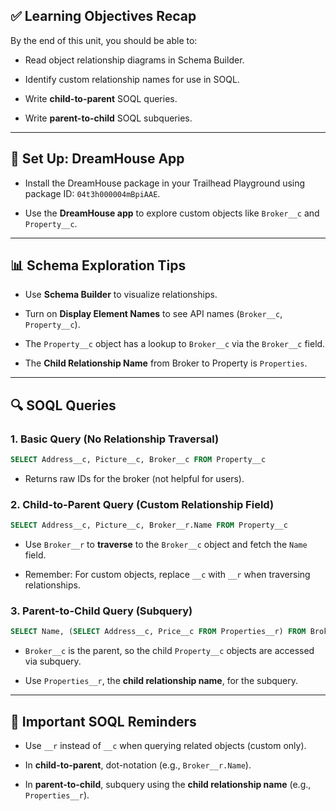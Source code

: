 ## ✅ **Learning Objectives Recap**

By the end of this unit, you should be able to:

- Read object relationship diagrams in Schema Builder.
    
- Identify custom relationship names for use in SOQL.
    
- Write **child-to-parent** SOQL queries.
    
- Write **parent-to-child** SOQL subqueries.
    

---

## 🔧 **Set Up: DreamHouse App**

- Install the DreamHouse package in your Trailhead Playground using package ID: `04t3h000004mBpiAAE`.
    
- Use the **DreamHouse app** to explore custom objects like `Broker__c` and `Property__c`.
    

---

## 📊 **Schema Exploration Tips**

- Use **Schema Builder** to visualize relationships.
    
- Turn on **Display Element Names** to see API names (`Broker__c`, `Property__c`).
    
- The `Property__c` object has a lookup to `Broker__c` via the `Broker__c` field.
    
- The **Child Relationship Name** from Broker to Property is `Properties`.
    

---

## 🔍 **SOQL Queries**

### 1. **Basic Query (No Relationship Traversal)**

```sql
SELECT Address__c, Picture__c, Broker__c FROM Property__c
```

- Returns raw IDs for the broker (not helpful for users).
    

### 2. **Child-to-Parent Query (Custom Relationship Field)**

```sql
SELECT Address__c, Picture__c, Broker__r.Name FROM Property__c
```

- Use `Broker__r` to **traverse** to the `Broker__c` object and fetch the `Name` field.
    
- Remember: For custom objects, replace `__c` with `__r` when traversing relationships.
    

### 3. **Parent-to-Child Query (Subquery)**

```sql
SELECT Name, (SELECT Address__c, Price__c FROM Properties__r) FROM Broker__c
```

- `Broker__c` is the parent, so the child `Property__c` objects are accessed via subquery.
    
- Use `Properties__r`, the **child relationship name**, for the subquery.
    

---

## 🧠 **Important SOQL Reminders**

- Use `__r` instead of `__c` when querying related objects (custom only).
    
- In **child-to-parent**, dot-notation (e.g., `Broker__r.Name`).
    
- In **parent-to-child**, subquery using the **child relationship name** (e.g., `Properties__r`).
    
